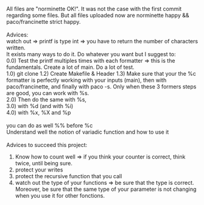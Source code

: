 All files are "norminette OK!". It was not the case with the first commit regarding some files. But all files uploaded now are norminette happy && paco/francinette strict happy.<br>
<br>
Advices:<br>
watch out => printf is type int => you have to return the number of characters written.<br>
It exists many ways to do it. Do whatever you want but I suggest to:<br>
0.0) Test the printf multiples times with each formatter => this is the fundamentals. Create a lot of main. Do a lot of test.<br>
1.0) git clone 1.2) Create Makefile & Header 1.3) Make sure that your the %c formatter is perfectly working with your inputs (main), then with paco/francinette, and finally with paco -s. Only when these 3 formers steps are good, you can work with %s.<br>
2.0) Then do the same with %s, <br>
3.0) with %d (and with %i)<br>
4.0) with %x, %X and %p<br>
<br>
you can do as well %% before %c<br>
Understand well the notion of variadic function and how to use it <br>
<br>
Advices to succeed this project:<br>
1) Know how to count well => if you think your counter is correct, think twice, until being sure.<br>
2) protect your writes<br>
3) protect the recursive function that you call<br>
4) watch out the type of your functions => be sure that the type is correct. Moreover, be sure that the same type of your parameter is not changing when you use it for other fonctions.<br>

